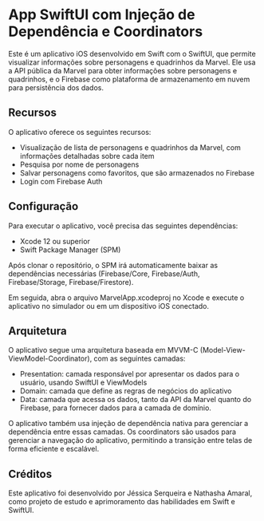 # App SwiftUI com Injeção de Dependência e Coordinators

Este é um aplicativo iOS desenvolvido em Swift com o SwiftUI, que permite visualizar informações sobre personagens e quadrinhos da Marvel. Ele usa a API pública da Marvel para obter informações sobre personagens e quadrinhos, e o Firebase como plataforma de armazenamento em nuvem para persistência dos dados.

## Recursos
O aplicativo oferece os seguintes recursos:
- Visualização de lista de personagens e quadrinhos da Marvel, com informações detalhadas sobre cada item
- Pesquisa por nome de personagens
- Salvar personagens como favoritos, que são armazenados no Firebase
- Login com Firebase Auth

## Configuração
Para executar o aplicativo, você precisa das seguintes dependências:
- Xcode 12 ou superior
- Swift Package Manager (SPM)

Após clonar o repositório, o SPM irá automaticamente baixar as dependências necessárias (Firebase/Core, Firebase/Auth, Firebase/Storage, Firebase/Firestore).

Em seguida, abra o arquivo MarvelApp.xcodeproj no Xcode e execute o aplicativo no simulador ou em um dispositivo iOS conectado.

## Arquitetura
O aplicativo segue uma arquitetura baseada em MVVM-C (Model-View-ViewModel-Coordinator), com as seguintes camadas:

- Presentation: camada responsável por apresentar os dados para o usuário, usando SwiftUI e ViewModels
- Domain: camada que define as regras de negócios do aplicativo
- Data: camada que acessa os dados, tanto da API da Marvel quanto do Firebase, para fornecer dados para a camada de domínio.

O aplicativo também usa injeção de dependência nativa para gerenciar a dependência entre essas camadas. Os coordinators são usados para gerenciar a navegação do aplicativo, permitindo a transição entre telas de forma eficiente e escalável.

## Créditos
Este aplicativo foi desenvolvido por Jéssica Serqueira e Nathasha Amaral, como projeto de estudo e aprimoramento das habilidades em Swift e SwiftUI.
